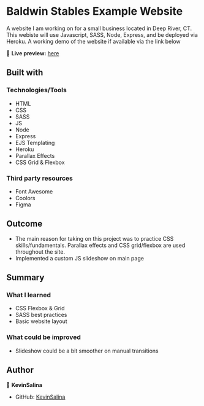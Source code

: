# Baldwin Stables Example Website
A website I am working on for a small business located in Deep River, CT.
This webiste will use Javascript, SASS, Node, Express, and be deployed via Heroku.
A working demo of the website if available via the link below

🔗 **Live preview:** [here](https://floating-scrubland-16558.herokuapp.com/)

## Built with

### Technologies/Tools

* HTML
* CSS
* SASS
* JS
* Node
* Express
* EJS Templating
* Heroku
* Parallax Effects
* CSS Grid & Flexbox

### Third party resources
* Font Awesome
* Coolors
* Figma

## Outcome

* The main reason for taking on this project was to practice CSS skills/fundamentals. Parallax effects and CSS grid/flexbox are used throughout the site. 
* Implemented a custom JS slideshow on main page

## Summary

### What I learned

* CSS Flexbox & Grid
* SASS best practices
* Basic website layout

### What could be improved

* Slideshow could be a bit smoother on manual transitions

## Author

👤 **KevinSalina**
* GitHub: [KevinSalina](https://github.com/KevinSalina)